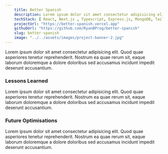 ```yaml
---
    title: Better Spanish
    description: Lorem ipsum dolor sit amet consectetur adipisicing elit. Quae dolorem doloribus cupiditate sint iste quam debitis sequi? Fuga, similique quos?
    techStack: [ React, Next.js , Typescript, Express.js, MongoDB, Tailwind ]
    projectUrl: "https://better-spanish.vercel.app"
    githubUrl: "https://github.com/RyanBProg/better-spanish"
    slug: better-spanish
    image: "../../assets/images/project-banner-2.jpg"
---
```


Lorem ipsum dolor sit amet consectetur adipisicing elit. Quod quae asperiores tenetur reprehenderit. Nostrum ea quae rerum sit, eaque laborum doloremque a dolore doloribus sed accusamus incidunt impedit deserunt accusantium.

### Lessons Learned

Lorem ipsum dolor sit amet consectetur adipisicing elit. Quod quae asperiores tenetur reprehenderit. Nostrum ea quae rerum sit, eaque laborum doloremque a dolore doloribus sed accusamus incidunt impedit deserunt accusantium.

### Future Optimisations

Lorem ipsum dolor sit amet consectetur adipisicing elit. Quod quae asperiores tenetur reprehenderit. Nostrum ea quae rerum sit, eaque laborum doloremque a dolore doloribus sed accusamus incidunt impedit deserunt accusantium.
